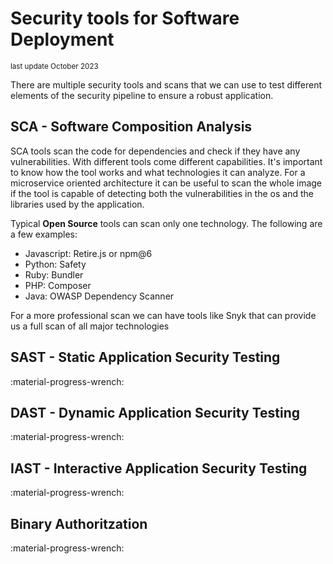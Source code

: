 # Security tools for Software Deployment
<sup>last update October 2023</sup>

There are multiple security tools and scans that we can use to test different elements of the security pipeline to 
ensure a robust application.


## SCA - Software Composition Analysis

SCA tools scan the code for dependencies and check if they have any vulnerabilities. With different tools come different
capabilities. It's important to know how the tool works and what technologies it can analyze. For a microservice oriented
architecture it can be useful to scan the whole image if the tool is capable of detecting both the vulnerabilities in 
the os and the libraries used by the application.

Typical **Open Source** tools can scan only one technology. The following are a few examples:

- Javascript: Retire.js or npm@6
- Python: Safety
- Ruby: Bundler
- PHP: Composer
- Java: OWASP Dependency Scanner

For a more professional scan we can have tools like Snyk that can provide us a full scan of all major technologies

## SAST - Static Application Security Testing

:material-progress-wrench:

## DAST - Dynamic Application Security Testing

:material-progress-wrench:

## IAST - Interactive Application Security Testing

:material-progress-wrench:

## Binary Authoritzation

:material-progress-wrench:

